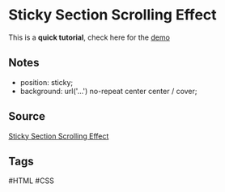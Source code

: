 # Sticky Section Scrolling Effect
This is a **quick tutorial**, check here for the [demo](https://aldopolojr.github.io/sticky-section/)

## Notes
- position: sticky;
- background: url('…') no-repeat center center / cover;

## Source
[Sticky Section Scrolling Effect](https://youtu.be/yk57cgZLWRo)

## Tags
#HTML #CSS